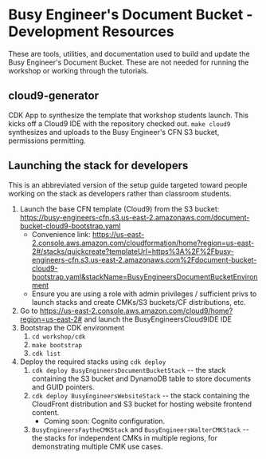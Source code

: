 # Busy Engineer's Document Bucket - Development Resources

These are tools, utilities, and documentation used to build and update the Busy
Engineer's Document Bucket. These are not needed for running the workshop or working
through the tutorials.

## cloud9-generator

CDK App to synthesize the template that workshop students launch. This kicks off a 
Cloud9 IDE with the repository checked out. `make cloud9` synthesizes and uploads to
the Busy Engineer's CFN S3 bucket, permissions permitting.

## Launching the stack for developers

This is an abbreviated version of the setup guide targeted toward people working on
the stack as developers rather than classroom students.

1. Launch the base CFN template (Cloud9) from the S3 bucket: https://busy-engineers-cfn.s3.us-east-2.amazonaws.com/document-bucket-cloud9-bootstrap.yaml
    * Convenience link: https://us-east-2.console.aws.amazon.com/cloudformation/home?region=us-east-2#/stacks/quickcreate?templateUrl=https%3A%2F%2Fbusy-engineers-cfn.s3.us-east-2.amazonaws.com%2Fdocument-bucket-cloud9-bootstrap.yaml&stackName=BusyEngineersDocumentBucketEnvironment
    * Ensure you are using a role with admin privileges / sufficient privs to launch stacks and create CMKs/S3 buckets/CF distributions, etc.
1. Go to https://us-east-2.console.aws.amazon.com/cloud9/home?region=us-east-2# and launch the BusyEngineersCloud9IDE IDE
1. Bootstrap the CDK environment
    1. `cd workshop/cdk`
    1. `make bootstrap`
    1. `cdk list`
1. Deploy the required stacks using `cdk deploy`
    1. `cdk deploy BusyEngineersDocumentBucketStack` -- the stack containing the S3 bucket and DynamoDB table to store documents and GUID pointers.
    1. `cdk deploy BusyEngineersWebsiteStack` -- the stack containing the CloudFront distribution and S3 bucket for hosting website frontend content.
        * Coming soon: Cognito configuration.
    1. `BusyEngineersFaytheCMKStack` and `BusyEngineersWalterCMKStack` -- the stacks for independent CMKs in multiple regions, for demonstrating multiple CMK use cases.
